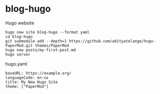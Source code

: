 # blog-hugo
Hugo website

```
hugo new site blog-hugo --format yaml
cd blog-hugo
git submodule add --depth=1 https://github.com/adityatelange/hugo-PaperMod.git themes/PaperMod
hugo new posts/my-first-post.md
hugo server
```

hugo.yaml
```
baseURL: https://example.org/
languageCode: en-us
title: My New Hugo Site
theme: ["PaperMod"]
```